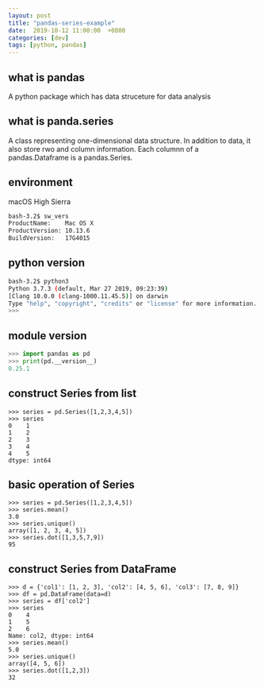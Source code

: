 ```yaml
---
layout: post
title: "pandas-series-example"
date:  2019-10-12 11:00:00  +0800
categories: [dev]
tags: [python, pandas]
---
```


## what is pandas
A python package which has data struceture for data analysis

## what is panda.series
A class representing one-dimensional data structure. In addition to data, it also store rwo  and column information. Each columnn of a pandas.Dataframe is a pandas.Series.

## environment
macOS High Sierra
```bash
bash-3.2$ sw_vers
ProductName:    Mac OS X
ProductVersion: 10.13.6
BuildVersion:   17G4015
```

## python version
```bash
bash-3.2$ python3
Python 3.7.3 (default, Mar 27 2019, 09:23:39) 
[Clang 10.0.0 (clang-1000.11.45.5)] on darwin
Type "help", "copyright", "credits" or "license" for more information.
>>> 
```

## module version
```python
>>> import pandas as pd
>>> print(pd.__version__)
0.25.1
```

## construct Series from list
```
>>> series = pd.Series([1,2,3,4,5])
>>> series
0    1
1    2
2    3
3    4
4    5
dtype: int64
```

## basic operation of Series
```
>>> series = pd.Series([1,2,3,4,5])
>>> series.mean()
3.0
>>> series.unique()
array([1, 2, 3, 4, 5])
>>> series.dot([1,3,5,7,9])
95
```

## construct Series from DataFrame
```
>>> d = {'col1': [1, 2, 3], 'col2': [4, 5, 6], 'col3': [7, 8, 9]}
>>> df = pd.DataFrame(data=d)
>>> series = df['col2']
>>> series
0    4
1    5
2    6
Name: col2, dtype: int64
>>> series.mean()
5.0
>>> series.unique()
array([4, 5, 6])
>>> series.dot([1,2,3])
32
```

